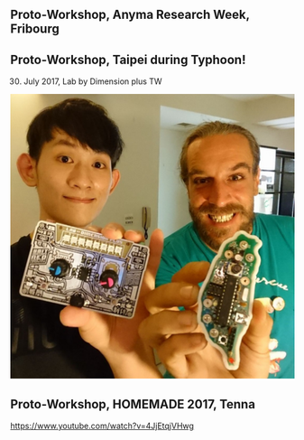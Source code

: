 ## Proto-Workshop, Anyma Research Week, Fribourg

## Proto-Workshop, Taipei during Typhoon!

30. July 2017, Lab by Dimension plus TW

![](images/mixtapes_meets_taiwanduino.jpg)

## Proto-Workshop, HOMEMADE 2017, Tenna

https://www.youtube.com/watch?v=4JjEtqjVHwg


